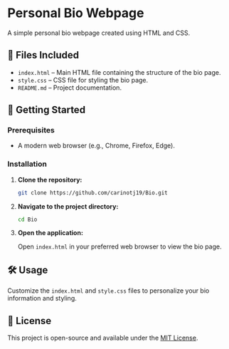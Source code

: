 # Personal Bio Webpage

A simple personal bio webpage created using HTML and CSS.

## 📂 Files Included

- `index.html` – Main HTML file containing the structure of the bio page.
- `style.css` – CSS file for styling the bio page.
- `README.md` – Project documentation.

## 🚀 Getting Started

### Prerequisites

- A modern web browser (e.g., Chrome, Firefox, Edge).

### Installation

1. **Clone the repository:**

   ```bash
   git clone https://github.com/carinotj19/Bio.git
   ```

2. **Navigate to the project directory:**

   ```bash
   cd Bio
   ```

3. **Open the application:**

   Open `index.html` in your preferred web browser to view the bio page.

## 🛠️ Usage

Customize the `index.html` and `style.css` files to personalize your bio information and styling.

## 📄 License

This project is open-source and available under the [MIT License](LICENSE).
